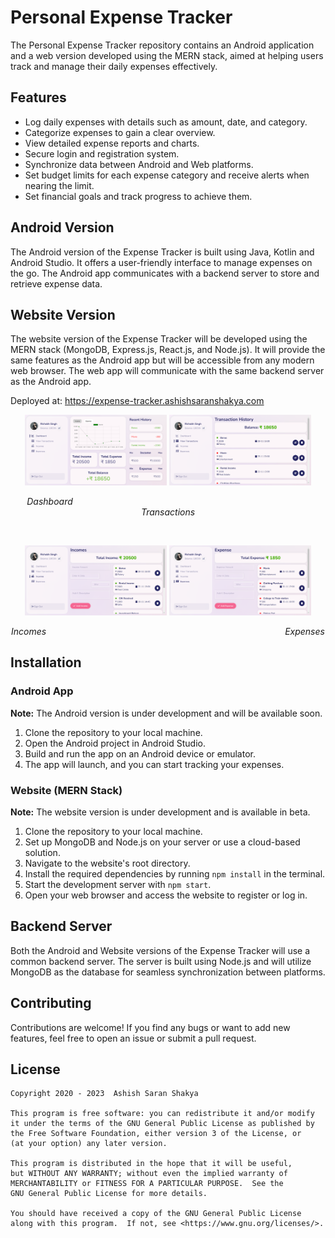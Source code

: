# Personal Expense Tracker

The Personal Expense Tracker repository contains an Android application and a web version developed using the MERN stack, aimed at helping users track and manage their daily expenses effectively.

## Features

- Log daily expenses with details such as amount, date, and category.
- Categorize expenses to gain a clear overview.
- View detailed expense reports and charts.
- Secure login and registration system.
- Synchronize data between Android and Web platforms.
- Set budget limits for each expense category and receive alerts when nearing the limit.
- Set financial goals and track progress to achieve them.

## Android Version

The Android version of the Expense Tracker is built using Java, Kotlin and Android Studio. It offers a user-friendly interface to manage expenses on the go. The Android app communicates with a backend server to store and retrieve expense data.

<!--![Android App](android_app.png)-->

## Website Version

The website version of the Expense Tracker will be developed using the MERN stack (MongoDB, Express.js, React.js, and Node.js). It will provide the same features as the Android app but will be accessible from any modern web browser. The web app will communicate with the same backend server as the Android app.

Deployed at: https://expense-tracker.ashishsaranshakya.com

<p align="center">
  <img alt="Light" src="/docs/webDashboard.png" width="45%">
  <img alt="Dark" src="/docs/webTransactions.png" width="45%">
</p>
<p align="center">
  <em>Dashboard</em> &nbsp; &nbsp; &nbsp; &nbsp; &nbsp; &nbsp; &nbsp; &nbsp; &nbsp; &nbsp; &nbsp; &nbsp; &nbsp; &nbsp; &nbsp; &nbsp; &nbsp; &nbsp; &nbsp; &nbsp; &nbsp; &nbsp; &nbsp; &nbsp; &nbsp; &nbsp; &nbsp; &nbsp; &nbsp; &nbsp; &nbsp; &nbsp; &nbsp; &nbsp; &nbsp; &nbsp; &nbsp; &nbsp; &nbsp; &nbsp; &nbsp; &nbsp; &nbsp; &nbsp; &nbsp; &nbsp; &nbsp; &nbsp; <em>Transactions</em>
</p>
<br/>
<p align="center">
  <img alt="Dark" src="/docs/webIncomes.png" width="45%">
  <img alt="Light" src="/docs/webExpenses.png" width="45%">
</p>
<p align="center">
  <em>Incomes</em> &nbsp; &nbsp; &nbsp; &nbsp; &nbsp; &nbsp; &nbsp; &nbsp; &nbsp; &nbsp; &nbsp; &nbsp; &nbsp; &nbsp; &nbsp; &nbsp; &nbsp; &nbsp; &nbsp; &nbsp; &nbsp; &nbsp; &nbsp; &nbsp; &nbsp; &nbsp; &nbsp; &nbsp; &nbsp; &nbsp; &nbsp; &nbsp; &nbsp; &nbsp; &nbsp; &nbsp; &nbsp; &nbsp; &nbsp; &nbsp; &nbsp; &nbsp; &nbsp; &nbsp; &nbsp; &nbsp; &nbsp; &nbsp; <em>Expenses</em>
</p>

## Installation

### Android App

**Note:** The Android version is under development and will be available soon.

1. Clone the repository to your local machine.
2. Open the Android project in Android Studio.
3. Build and run the app on an Android device or emulator.
4. The app will launch, and you can start tracking your expenses.

### Website (MERN Stack)

**Note:** The website version is under development and is available in beta.

1. Clone the repository to your local machine.
2. Set up MongoDB and Node.js on your server or use a cloud-based solution.
3. Navigate to the website's root directory.
4. Install the required dependencies by running `npm install` in the terminal.
5. Start the development server with `npm start`.
6. Open your web browser and access the website to register or log in.

## Backend Server

Both the Android and Website versions of the Expense Tracker will use a common backend server. The server is built using Node.js and will utilize MongoDB as the database for seamless synchronization between platforms.

## Contributing

Contributions are welcome! If you find any bugs or want to add new features, feel free to open an issue or submit a pull request.

## License

```
Copyright 2020 - 2023  Ashish Saran Shakya

This program is free software: you can redistribute it and/or modify
it under the terms of the GNU General Public License as published by
the Free Software Foundation, either version 3 of the License, or
(at your option) any later version.

This program is distributed in the hope that it will be useful,
but WITHOUT ANY WARRANTY; without even the implied warranty of
MERCHANTABILITY or FITNESS FOR A PARTICULAR PURPOSE.  See the
GNU General Public License for more details.

You should have received a copy of the GNU General Public License
along with this program.  If not, see <https://www.gnu.org/licenses/>.
```
